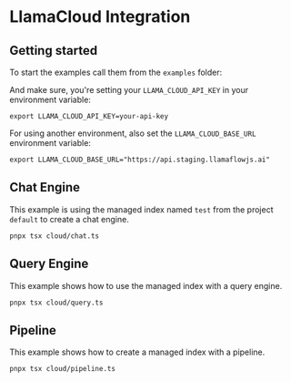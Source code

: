 # LlamaCloud Integration

## Getting started

To start the examples call them from the `examples` folder:

And make sure, you're setting your `LLAMA_CLOUD_API_KEY` in your environment variable:

```shell
export LLAMA_CLOUD_API_KEY=your-api-key
```

For using another environment, also set the `LLAMA_CLOUD_BASE_URL` environment variable:

```shell
export LLAMA_CLOUD_BASE_URL="https://api.staging.llamaflowjs.ai"
```

## Chat Engine

This example is using the managed index named `test` from the project `default` to create a chat engine.

```shell
pnpx tsx cloud/chat.ts
```

## Query Engine

This example shows how to use the managed index with a query engine.

```shell
pnpx tsx cloud/query.ts
```

## Pipeline

This example shows how to create a managed index with a pipeline.

```shell
pnpx tsx cloud/pipeline.ts
```
